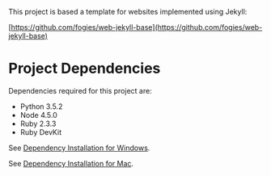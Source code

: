 This project is based a template for websites implemented using Jekyll:

[https://github.com/fogies/web-jekyll-base](https://github.com/fogies/web-jekyll-base)

# Project Dependencies

Dependencies required for this project are:
- Python 3.5.2
- Node 4.5.0
- Ruby 2.3.3
- Ruby DevKit

See [Dependency Installation for Windows](readme/install_dependencies_windows.html).

See [Dependency Installation for Mac](readme/install_dependencies_mac.html).